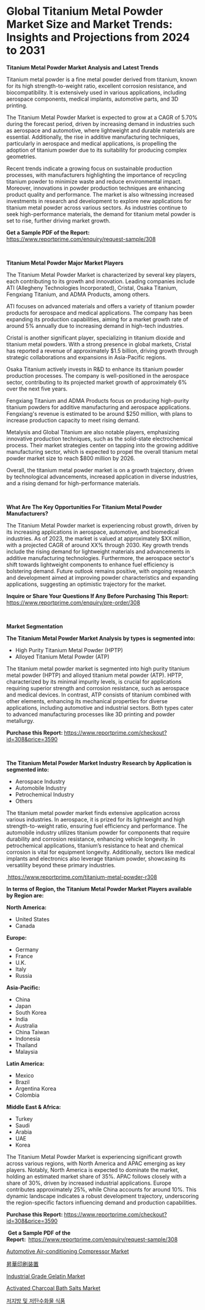 <p><h1>Global Titanium Metal Powder Market Size and Market Trends: Insights and Projections from 2024 to 2031</h1></p><p><strong>Titanium Metal Powder Market Analysis and Latest Trends</strong></p>
<p><p>Titanium metal powder is a fine metal powder derived from titanium, known for its high strength-to-weight ratio, excellent corrosion resistance, and biocompatibility. It is extensively used in various applications, including aerospace components, medical implants, automotive parts, and 3D printing.</p><p>The Titanium Metal Powder Market is expected to grow at a CAGR of 5.70% during the forecast period, driven by increasing demand in industries such as aerospace and automotive, where lightweight and durable materials are essential. Additionally, the rise in additive manufacturing techniques, particularly in aerospace and medical applications, is propelling the adoption of titanium powder due to its suitability for producing complex geometries.</p><p>Recent trends indicate a growing focus on sustainable production processes, with manufacturers highlighting the importance of recycling titanium powder to minimize waste and reduce environmental impact. Moreover, innovations in powder production techniques are enhancing product quality and performance. The market is also witnessing increased investments in research and development to explore new applications for titanium metal powder across various sectors. As industries continue to seek high-performance materials, the demand for titanium metal powder is set to rise, further driving market growth.</p></p>
<p><strong>Get a Sample PDF of the Report:&nbsp;</strong> <a href="https://www.reportprime.com/enquiry/request-sample/308">https://www.reportprime.com/enquiry/request-sample/308</a></p>
<p>&nbsp;</p>
<p><strong>Titanium Metal Powder Major Market Players</strong></p>
<p><p>The Titanium Metal Powder Market is characterized by several key players, each contributing to its growth and innovation. Leading companies include ATI (Allegheny Technologies Incorporated), Cristal, Osaka Titanium, Fengxiang Titanium, and ADMA Products, among others.</p><p>ATI focuses on advanced materials and offers a variety of titanium powder products for aerospace and medical applications. The company has been expanding its production capabilities, aiming for a market growth rate of around 5% annually due to increasing demand in high-tech industries.</p><p>Cristal is another significant player, specializing in titanium dioxide and titanium metal powders. With a strong presence in global markets, Cristal has reported a revenue of approximately $1.5 billion, driving growth through strategic collaborations and expansions in Asia-Pacific regions.</p><p>Osaka Titanium actively invests in R&D to enhance its titanium powder production processes. The company is well-positioned in the aerospace sector, contributing to its projected market growth of approximately 6% over the next five years.</p><p>Fengxiang Titanium and ADMA Products focus on producing high-purity titanium powders for additive manufacturing and aerospace applications. Fengxiang's revenue is estimated to be around $250 million, with plans to increase production capacity to meet rising demand.</p><p>Metalysis and Global Titanium are also notable players, emphasizing innovative production techniques, such as the solid-state electrochemical process. Their market strategies center on tapping into the growing additive manufacturing sector, which is expected to propel the overall titanium metal powder market size to reach $800 million by 2026.</p><p>Overall, the titanium metal powder market is on a growth trajectory, driven by technological advancements, increased application in diverse industries, and a rising demand for high-performance materials.</p></p>
<p>&nbsp;</p>
<p><strong>What Are The Key Opportunities For Titanium Metal Powder Manufacturers?</strong></p>
<p><p>The Titanium Metal Powder market is experiencing robust growth, driven by its increasing applications in aerospace, automotive, and biomedical industries. As of 2023, the market is valued at approximately $XX million, with a projected CAGR of around XX% through 2030. Key growth trends include the rising demand for lightweight materials and advancements in additive manufacturing technologies. Furthermore, the aerospace sector's shift towards lightweight components to enhance fuel efficiency is bolstering demand. Future outlook remains positive, with ongoing research and development aimed at improving powder characteristics and expanding applications, suggesting an optimistic trajectory for the market.</p></p>
<p><strong>Inquire or Share Your Questions If Any Before Purchasing This Report:</strong> <a href="https://www.reportprime.com/enquiry/pre-order/308">https://www.reportprime.com/enquiry/pre-order/308</a></p>
<p>&nbsp;</p>
<p><strong>Market Segmentation</strong></p>
<p><strong>The Titanium Metal Powder Market Analysis by types is segmented into:</strong></p>
<p><ul><li>High Purity Titanium Metal Powder (HPTP)</li><li>Alloyed Titanium Metal Powder (ATP)</li></ul></p>
<p><p>The titanium metal powder market is segmented into high purity titanium metal powder (HPTP) and alloyed titanium metal powder (ATP). HPTP, characterized by its minimal impurity levels, is crucial for applications requiring superior strength and corrosion resistance, such as aerospace and medical devices. In contrast, ATP consists of titanium combined with other elements, enhancing its mechanical properties for diverse applications, including automotive and industrial sectors. Both types cater to advanced manufacturing processes like 3D printing and powder metallurgy.</p></p>
<p><strong>Purchase this Report:&nbsp;</strong><a href="https://www.reportprime.com/checkout?id=308&price=3590">https://www.reportprime.com/checkout?id=308&price=3590</a></p>
<p>&nbsp;</p>
<p><strong>The Titanium Metal Powder Market Industry Research by Application is segmented into:</strong></p>
<p><ul><li>Aerospace Industry</li><li>Automobile Industry</li><li>Petrochemical Industry</li><li>Others</li></ul></p>
<p><p>The titanium metal powder market finds extensive application across various industries. In aerospace, it is prized for its lightweight and high strength-to-weight ratio, ensuring fuel efficiency and performance. The automobile industry utilizes titanium powder for components that require durability and corrosion resistance, enhancing vehicle longevity. In petrochemical applications, titanium’s resistance to heat and chemical corrosion is vital for equipment longevity. Additionally, sectors like medical implants and electronics also leverage titanium powder, showcasing its versatility beyond these primary industries.</p></p>
<p><a href="https://www.reportprime.com/titanium-metal-powder-r308">&nbsp;https://www.reportprime.com/titanium-metal-powder-r308</a></p>
<p><strong>In terms of Region, the Titanium Metal Powder Market Players available by Region are:</strong></p>
<p>
    <p> <strong> North America: </strong>
        <ul>
            <li>United States</li>
            <li>Canada</li>
        </ul>
        </p> 
    <p> <strong> Europe: </strong>
        <ul>
            <li>Germany</li>
            <li>France</li>
            <li>U.K.</li>
            <li>Italy</li>
            <li>Russia</li>
        </ul>
        </p> 
    <p> <strong> Asia-Pacific: </strong>
        <ul>
            <li>China</li>
            <li>Japan</li>
            <li>South Korea</li>
            <li>India</li>
            <li>Australia</li>
            <li>China Taiwan</li>
            <li>Indonesia</li>
            <li>Thailand</li>
            <li>Malaysia</li>
        </ul>
        </p> 
    <p> <strong> Latin America: </strong>
        <ul>
            <li>Mexico</li>
            <li>Brazil</li>
            <li>Argentina Korea</li>
            <li>Colombia</li>
        </ul>
        </p> 
    <p> <strong> Middle East & Africa: </strong>
        <ul>
            <li>Turkey</li>
            <li>Saudi</li>
            <li>Arabia</li>
            <li>UAE</li>
            <li>Korea</li>
        </ul>
    </p>
    </p>
<p><p>The Titanium Metal Powder Market is experiencing significant growth across various regions, with North America and APAC emerging as key players. Notably, North America is expected to dominate the market, holding an estimated market share of 35%. APAC follows closely with a share of 30%, driven by increased industrial applications. Europe contributes approximately 25%, while China accounts for around 10%. This dynamic landscape indicates a robust development trajectory, underscoring the region-specific factors influencing demand and production capabilities.</p></p>
<p><strong>Purchase this Report: </strong><a href="https://www.reportprime.com/checkout?id=308&price=3590">https://www.reportprime.com/checkout?id=308&price=3590</a></p>
<p>&nbsp;<strong>Get a Sample PDF of the Report:&nbsp;&nbsp;</strong><a href="https://www.reportprime.com/enquiry/request-sample/308">https://www.reportprime.com/enquiry/request-sample/308</a></p>
<p><strong></strong></p>
<p><p><a href="https://issuu.com/reportprime-2/docs/automotive-air-conditioning-compres_432af732cc684b">Automotive Air-conditioning Compressor Market</a></p><p><a href="https://medium.com/@oswaldheman9gu/%E6%98%87%E8%8F%AF%E5%8D%B0%E5%88%B7%E6%A9%9F%E5%99%A8%E5%B8%82%E5%A0%B4-%E3%82%B0%E3%83%AD%E3%83%BC%E3%83%90%E3%83%AB%E5%B8%82%E5%A0%B4%E3%81%AE%E6%B4%9E%E5%AF%9F%E3%81%A8%E5%9C%B0%E5%9F%9F%E5%88%86%E6%9E%90-2024-2031-6f80adf89293">昇華印刷装置</a></p><p><a href="https://www.linkedin.com/pulse/industrial-grade-gelatin-industry-insights-report-analyzing-vxxoc?trackingId=wLekME3JQ8GZ2qA8EdPEMw%3D%3D">Industrial Grade Gelatin Market</a></p><p><a href="https://medium.com/@yvonnecrona/market-trends-in-the-global-activated-charcoal-bath-salts-market-forecast-and-analysis-2024-2031-c0937506bc10">Activated Charcoal Bath Salts Market</a></p><p><a href="https://medium.com/@derrickmafrks96745/%EC%A0%80%EC%A7%80%EB%B0%A9-%EB%B0%8F-%EC%A0%80%ED%83%84%EC%88%98%ED%99%94%EB%AC%BC-%EC%8B%9D%ED%92%88-%EC%8B%9C%EC%9E%A5-%EB%8F%99%ED%96%A5-%EB%B0%8F-%EC%8B%9C%EC%9E%A5-%EC%84%B1%EC%9E%A5-%EC%A0%84%EB%A7%9D-2024-2031-68ac413a9210">저지방 및 저탄수화물 식품</a></p></p>